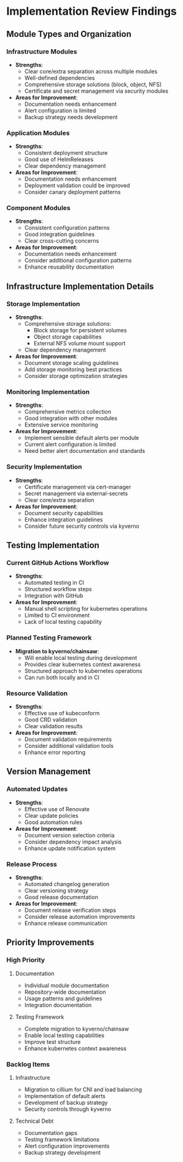 # Implementation Review Findings

## Module Types and Organization

### Infrastructure Modules
- **Strengths**:
  - Clear core/extra separation across multiple modules
  - Well-defined dependencies
  - Comprehensive storage solutions (block, object, NFS)
  - Certificate and secret management via security modules
- **Areas for Improvement**:
  - Documentation needs enhancement
  - Alert configuration is limited
  - Backup strategy needs development

### Application Modules
- **Strengths**:
  - Consistent deployment structure
  - Good use of HelmReleases
  - Clear dependency management
- **Areas for Improvement**:
  - Documentation needs enhancement
  - Deployment validation could be improved
  - Consider canary deployment patterns

### Component Modules
- **Strengths**:
  - Consistent configuration patterns
  - Good integration guidelines
  - Clear cross-cutting concerns
- **Areas for Improvement**:
  - Documentation needs enhancement
  - Consider additional configuration patterns
  - Enhance reusability documentation

## Infrastructure Implementation Details

### Storage Implementation
- **Strengths**:
  - Comprehensive storage solutions:
    * Block storage for persistent volumes
    * Object storage capabilities
    * External NFS volume mount support
  - Clear dependency management
- **Areas for Improvement**:
  - Document storage scaling guidelines
  - Add storage monitoring best practices
  - Consider storage optimization strategies

### Monitoring Implementation
- **Strengths**:
  - Comprehensive metrics collection
  - Good integration with other modules
  - Extensive service monitoring
- **Areas for Improvement**:
  - Implement sensible default alerts per module
  - Current alert configuration is limited
  - Need better alert documentation and standards

### Security Implementation
- **Strengths**:
  - Certificate management via cert-manager
  - Secret management via external-secrets
  - Clear core/extra separation
- **Areas for Improvement**:
  - Document security capabilities
  - Enhance integration guidelines
  - Consider future security controls via kyverno

## Testing Implementation

### Current GitHub Actions Workflow
- **Strengths**:
  - Automated testing in CI
  - Structured workflow steps
  - Integration with GitHub
- **Areas for Improvement**:
  - Manual shell scripting for kubernetes operations
  - Limited to CI environment
  - Lack of local testing capability

### Planned Testing Framework
- **Migration to kyverno/chainsaw**:
  - Will enable local testing during development
  - Provides clear kubernetes context awareness
  - Structured approach to kubernetes operations
  - Can run both locally and in CI

### Resource Validation
- **Strengths**:
  - Effective use of kubeconform
  - Good CRD validation
  - Clear validation results
- **Areas for Improvement**:
  - Document validation requirements
  - Consider additional validation tools
  - Enhance error reporting

## Version Management

### Automated Updates
- **Strengths**:
  - Effective use of Renovate
  - Clear update policies
  - Good automation rules
- **Areas for Improvement**:
  - Document version selection criteria
  - Consider dependency impact analysis
  - Enhance update notification system

### Release Process
- **Strengths**:
  - Automated changelog generation
  - Clear versioning strategy
  - Good release documentation
- **Areas for Improvement**:
  - Document release verification steps
  - Consider release automation improvements
  - Enhance release communication

## Priority Improvements

### High Priority
1. Documentation
   - Individual module documentation
   - Repository-wide documentation
   - Usage patterns and guidelines
   - Integration documentation

2. Testing Framework
   - Complete migration to kyverno/chainsaw
   - Enable local testing capabilities
   - Improve test structure
   - Enhance kubernetes context awareness

### Backlog Items
1. Infrastructure
   - Migration to cillium for CNI and load balancing
   - Implementation of default alerts
   - Development of backup strategy
   - Security controls through kyverno

2. Technical Debt
   - Documentation gaps
   - Testing framework limitations
   - Alert configuration improvements
   - Backup strategy development
